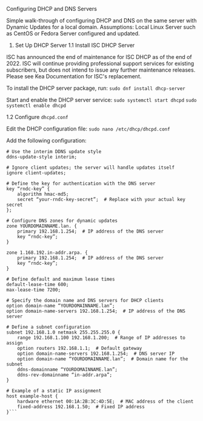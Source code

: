 Configuring DHCP and DNS Servers

Simple walk-through of configuring DHCP and DNS on the same server with Dynamic Updates for a local domain.
Assumptions: Local Linux Server such as CentOS or Fedora Server configured and updated.

1. Set Up DHCP Server
1.1 Install ISC DHCP Server
   
ISC has announced the end of maintenance for ISC DHCP as of the end of 2022. ISC will continue providing professional support services for existing subscribers, but does not intend to issue any further maintenance releases. Please see Kea Documentation for ISC's replacement.

To install the DHCP server package, run:
`sudo dnf install dhcp-server`

Start and enable the DHCP server service:
`sudo systemctl start dhcpd`
`sudo systemctl enable dhcpd`

1.2 Configure `dhcpd.conf`

Edit the DHCP configuration file:
`sudo nano /etc/dhcp/dhcpd.conf`

Add the following configuration:
```
# Use the interim DDNS update style
ddns-update-style interim;

# Ignore client updates; the server will handle updates itself
ignore client-updates;

# Define the key for authentication with the DNS server
key “rndc-key” {
    algorithm hmac-md5;
    secret “your-rndc-key-secret”;  # Replace with your actual key secret
};

# Configure DNS zones for dynamic updates
zone YOURDOMAINNAME.lan. {
    primary 192.168.1.254;  # IP address of the DNS server
    key “rndc-key”;
}

zone 1.168.192.in-addr.arpa. {
    primary 192.168.1.254;  # IP address of the DNS server
    key “rndc-key”;
}

# Define default and maximum lease times
default-lease-time 600;
max-lease-time 7200;

# Specify the domain name and DNS servers for DHCP clients
option domain-name “YOURDOMAINNAME.lan”;
option domain-name-servers 192.168.1.254;  # IP address of the DNS server

# Define a subnet configuration
subnet 192.168.1.0 netmask 255.255.255.0 {
    range 192.168.1.100 192.168.1.200;  # Range of IP addresses to assign
    option routers 192.168.1.1;  # Default gateway
    option domain-name-servers 192.168.1.254;  # DNS server IP
    option domain-name “YOURDOMAINNAME.lan”;  # Domain name for the subnet
    ddns-domainname “YOURDOMAINNAME.lan”;
    ddns-rev-domainname “in-addr.arpa”;
}

# Example of a static IP assignment
host example-host {
    hardware ethernet 00:1A:2B:3C:4D:5E;  # MAC address of the client
    fixed-address 192.168.1.50;  # Fixed IP address
}```

